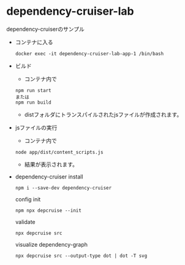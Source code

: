 # dependency-cruiser-lab
dependency-cruiserのサンプル

- コンテナに入る
  ```
  docker exec -it dependency-cruiser-lab-app-1 /bin/bash
  ```
- ビルド
  - コンテナ内で
  ```
  npm run start
  または
  npm run build
  ```
  - distフォルダにトランスパイルされたjsファイルが作成されます。
- jsファイルの実行
  - コンテナ内で
  ```
  node app/dist/content_scripts.js
  ```
  - 結果が表示されます。

- dependency-cruiser
  install
  ```terminal
  npm i --save-dev dependency-cruiser
  ```
  config init
  ```terminal
  npm npx depcruise --init
  ```
  validate
  ```terminal
  npx depcruise src
  ```
  visualize dependency-graph
  ```terminal
  npx depcruise src --output-type dot | dot -T svg
  ```
